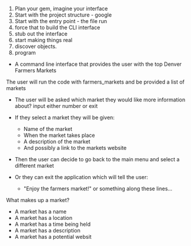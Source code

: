 1. Plan your gem, imagine your interface
2. Start with the project structure - google
3. Start with the entry point - the file run
4. force that to build the CLI interface
5. stub out the interface
6. start making things real
7. discover objects.
8. program


- A command line interface that provides the user with the top Denver Farmers Markets

The user will run the code with farmers_markets and be provided a list of markets 

- The user will be asked which market they would like more information about? input either number or exit 
- If they select a market they will be given:
    - Name of the market 
    - When the market takes place 
    - A description of the market 
    - And possibly a link to the markets website 
    
- Then the user can decide to go back to the main menu and select a different market 
- Or they can exit the application which will tell the user:
    - "Enjoy the farmers market!" or something along these lines... 
    
What makes up a market?

  - A market has a name 
  - A market has a location
  - A market has a time being held 
  - A market has a description
  - A market has a potential websit 

